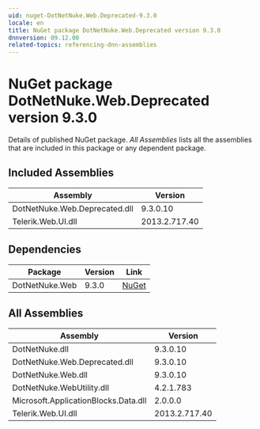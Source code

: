 ```yaml
---
uid: nuget-DotNetNuke.Web.Deprecated-9.3.0
locale: en
title: NuGet package DotNetNuke.Web.Deprecated version 9.3.0
dnnversion: 09.12.00
related-topics: referencing-dnn-assemblies
---
```


# NuGet package DotNetNuke.Web.Deprecated version 9.3.0
Details of published NuGet package.
*All Assemblies* lists all the assemblies that are included in this package or any dependent package.

## Included Assemblies

|Assembly|Version|
|---|---|
|DotNetNuke.Web.Deprecated.dll|9.3.0.10|
|Telerik.Web.UI.dll|2013.2.717.40|

## Dependencies

|Package|Version|Link|
|---|---|---|
|DotNetNuke.Web|9.3.0|[NuGet](https://www.nuget.org/packages/DotNetNuke.Web/9.3.0)|

## All Assemblies

|Assembly|Version|
|---|---|
|DotNetNuke.dll|9.3.0.10|
|DotNetNuke.Web.Deprecated.dll|9.3.0.10|
|DotNetNuke.Web.dll|9.3.0.10|
|DotNetNuke.WebUtility.dll|4.2.1.783|
|Microsoft.ApplicationBlocks.Data.dll|2.0.0.0|
|Telerik.Web.UI.dll|2013.2.717.40|

